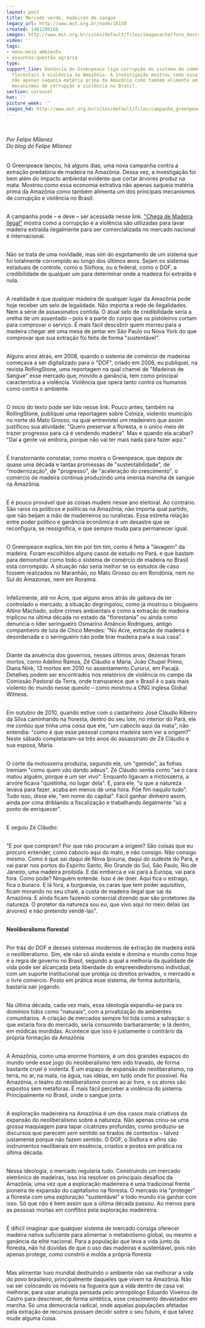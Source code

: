 ```yaml
---
layout: post
title: Mercado verde, madeiras de sangue
legacy_url: http://www.mst.org.br/node/16158
created: 1401200166
images: http://www.mst.org.br/sites/default/files/imagecache/foto_destaque/campanha_greenpeace.jpg
video: ''
tags:
- menu:meio ambiente
- assuntos:questão agrária
type: 
support_line: Denúncia do Greenpeace liga corrupção do sistema de comércio de produtos
  florestais à violência na Amazônia. A investigação mostrou como essa economia extrativa
  não apenas saqueia matéria prima da Amazônia como também alimenta um dos principais
  mecanismos de corrupção e violência no Brasil.
section: carousel
hat: ''
picture_week: ''
images_hd: http://www.mst.org.br/sites/default/files/campanha_greenpeace.jpg
---
```

<p><em><img style="margin: 10px;" src="http://www.mst.org.br/sites/default/files/campanha_greenpeace%21.jpg" alt=""><br></em></p><p><em>Por Felipe Milanez<br>Do blog do Felipe Milanez</em><br><br><br>O Greenpeace lançou, há alguns dias, uma nova campanha contra a extração predatória de madeira na Amazônia. Dessa vez, a investigação foi bem além do impacto ambiental evidente que cortar árvores produz na mata. Mostrou como essa economia extrativa não apenas saqueia matéria prima da Amazônia como também alimenta um dos principais mecanismos de corrupção e violência no Brasil.</p><p><br>A campanha pode – e deve – ser acessada nesse link. <a href="http://www.chegademadeirailegal.org.br/">"Chega de Madeira Ilegal"</a> mostra como a corrupção e a violência são utilizadas para lavar madeira extraída ilegalmente para ser comercializada no mercado nacional e internacional.</p><p><br>Não se trata de uma novidade, mas sim do esgotamento de um sistema que foi totalmente corrompido ao longo dos últimos anos. Sejam os sistemas estaduais de controle, como o Sisflora, ou o federal, como o DOF, a credibilidade de qualquer um para determinar onde a madeira foi extraída é nula.</p><p><br>A realidade é que qualquer madeira de qualquer lugar da Amazônia pode hoje receber um selo de legalidade. Não importa a rede de ilegalidades. Nem a série de assassinatos contida. O atual selo de credibilidade seria a orelha de um assentado – pois é a parte do corpo que os pistoleiros cortam para comprovar o serviço. É mais fácil descobrir quem morreu para a madeira chegar até uma mesa de jantar em São Paulo ou Nova York do que comprovar que sua extração foi feita de forma "sustentável".</p><p><br>Alguns anos atrás, em 2008, quando o sistema de comércio de madeiras começava a ser digitalizado para o "DOF", criado em 2006, eu publiquei, na revista RollingStone, uma reportagem na qual chamei de "Madeiras de Sangue" esse mercado que, movido a ganância, tem como principal característica a violência. Violência que opera tanto contra os humanos como contra o ambiente.</p><p><br>O início do texto pode ser lido nesse link. Pouco antes, também na RollingStone, publiquei uma reportagem sobre Colniza, violento município no norte do Mato Grosso, na qual entrevistei um madeireiro que assim justificou sua atividade: "Quero preservar a floresta, e o único meio de trazer progresso para cá é vendendo madeira". Mas e quando ela acabar? "Daí a gente vai embora, porque não vai ter mais nada para fazer aqui."</p><p><br>É transtornante constatar, como mostra o Greenpeace, que depois de quase uma década e tantas promessas de "sustentabilidade", de "modernização", de "progresso", de "aceleração do crescimento", o comércio de madeira continua produzindo uma imensa mancha de sangue na Amazônia.</p><p><br>E é pouco provável que as coisas mudem nesse ano eleitoral. Ao contrário. São raros os políticos e políticas na Amazônia, não importa qual partido, que não beijam a mão de madeireiros ou ruralistas. Essa estreita relação entre poder político e ganância econômica é um desastre que se reconfigura, se ressignifica, e que sempre muda para permanecer igual.</p><p><br>O Greenpeace explica, tim tim por tim tim, como é feita a "lavagem" da madeira. Foram escolhidos alguns casos de estudo no Pará, e que bastam para demonstrar como todo o sistema de comércio de madeira no Brasil está corrompido. A situação não seria melhor se os estudos de caso fossem realizados no Maranhão, no Mato Grosso ou em Rondônia, nem no Sul do Amazonas, nem em Roraima.</p><p><br>Infelizmente, até no Acre, que alguns anos atrás de gabava de ter controlado o mercado, a situação degringolou, como já mostrou o blogueiro Altino Machado, sobre crimes ambientais e como a extração de madeira triplicou na última década no estado da "florestania" ou ainda como denuncia o líder seringueiro Osmarino Amâncio Rodrigues, antigo companheiro de luta de Chico Mendes: "No Acre, extração de madeira é desordenada e o seringueiro não pode tirar madeira para a sua casa".</p><p><br>Diante da anuência dos governos, nesses últimos anos, dezenas foram mortos, como Adelino Ramos, Zé Cláudio e Maria, João Chupel Primo, Diana Nink, 13 mortos em 2010 no assentamento Cururuí, em Pacajá. Detalhes podem ser encontrados nos relatórios de violência no campo da Comissão Pastoral da Terra, onde transparece que o Brasil é o país mais violento do mundo nesse quesito – como mostrou a ONG inglesa Global Witness.</p><p><br>Em outubro de 2010, quando estive com o castanheiro José Cláudio Ribeiro da Silva caminhando na floresta, dentro do seu lote, no interior do Pará, ele me contou que tinha uma coisa que ele, "um caboclo aqui da mata", não entendia: "como é que esse pessoal compra madeira sem ver a origem?" Neste sábado completaram-se três anos do assassinato de Zé Cláudio e sua esposa, Maria.</p><p><br>O corte da motosserra produzia, segundo ele, um "gemido", as folhas tremiam "como quem vão dando adeus". Zé Cláudio sentia como "se o cara matou alguém, porque é um ser vivo". Enquanto ligavam a motosserra, a árvore ficava "quietinha, no lugar dela". E, para ele, "o que a natureza levava para fazer, acaba em menos de uma hora. Põe fim naquilo tudo". Tudo isso, disse ele, "em nome do capital". Fácil ganhar dinheiro assim, ainda por cima driblando a fiscalização e trabalhando ilegalmente "só a ponto de enriquecer".</p><p><strong><br></strong>E seguiu Zé Cláudio:</p><p><br>"E por que compram? Por que não procuram a origem? São coisas que eu procuro entender, como caboclo aqui do mato, e não consigo. Não consigo mesmo. Como é que sai daqui de Nova Ipixuna, daqui do sudeste do Pará, e vai parar nos portos do Espirito Santo, Rio Grande do Sul, São Paulo, Rio de Janeiro, uma madeira proibida. E daí embarca e vai para a Europa, vai para fora. Como pode? Ninguém entende. Isso é de doer. Aqui fica o estrago, fica o buraco. E lá fora, a burguesia, os caras que tem poder aquisitivo, ficam morando no seu chalé, a custa de madeira ilegal que sai da Amazônia. E ainda ficam fazendo comercial dizendo que são protetores da natureza. O protetor da natureza sou eu, que vivo aqui no meio delas (as árvores) e não pretendo vendê-las".</p><p><br><strong>Neoliberalismo florestal</strong></p><p><br>Por trás do DOF e desses sistemas modernos de extração de madeira está o neoliberalismo. Sim, ele não só ainda existe e domina o mundo como hoje é a regra de governo no Brasil, segundo a qual a melhoria da qualidade de vida pode ser alcançada pela liberdade do empreendedorismo individual, com um suporte institucional que proteja os direitos privados, o mercado e o livre comércio. Posto em prática esse sistema, de forma autoritária, bastaria sair jogando.</p><p><br>Na última década, cada vez mais, essa ideologia expandiu-se para os domínios tidos como "naturais", com a privatização de ambientes comunitários. A criação de mercados sempre foi tida como a salvação: o que estaria fora do mercado, seria consumido barbaramente; e lá dentro, em módicas mordidas. Acontece que isso é justamente o contrário da própria formação da Amazônia</p><p><br>A Amazônia, como uma enorme fronteira, é um dos grandes espaços do mundo onde esse jogo do neoliberalismo tem sido travado, de forma bastante cruel e violenta. É um espaço de expansão do neoliberalismo, na terra, no ar, na mata, na água, nas ideias, em tudo onde for possível. Na Amazônia, o teatro do neoliberalismo ocorre ao ar livre, e os atores são expostos sem metáforas. É mais fácil perceber a violência do sistema. Principalmente no Brasil, onde o sangue jorra.</p><p><br>A exploração madeireira na Amazônia é um dos casos mais criativos da expansão do neoliberalismo sobre a natureza. Não apenas criou-se uma grossa maquiagem para tapar cicatrizes profundas, como produziu-se discursos que parecem sem sentido se tirados de contextos – talvez justamente porque não fazem sentido. O DOF, o Sisflora e afins são instrumentos neoliberais em essência, criados e postos em prática na última década.</p><p><br>Nessa ideologia, o mercado regularia tudo. Construindo um mercado eletrônico de madeiras, isso iria resolver os principais desafios da Amazônia, uma vez que a exploração madeireira é uma tradicional frente pioneira de expansão do capitalismo na floresta. O mercado iria "proteger" a floresta com uma exploração "sustentável" e todo mundo iria ganhar com isso. Só que não é bem assim que a última década passou. Ao menos para as pessoas mortas em conflitos pela exploração madeireira.</p><p><br>É difícil imaginar que qualquer sistema de mercado consiga oferecer madeira nativa suficiente para alimentar o metabolismo global, ou mesmo a ganância da elite nacional. Para a população que leva a vida junto da floresta, não há dúvidas de que o uso das madeiras é sustentável, pois não apenas protege, como constrói e molda a própria floresta.</p><p><br>Mas alimentar luxo mundial destruindo o ambiente não vai melhorar a vida do povo brasileiro, principalmente daqueles que vivem na Amazônia. Não vai ser colocando os móveis na fogueira que a vida dentro de casa vai melhorar, para usar analogia pensada pelo antropólogo Eduardo Viveiros de Castro para descrever, de forma sintética, esse crescimento devastador em marcha. Só uma democracia radical, onde aquelas populações afetadas pela extração de recursos possam decidir sobre o seu futuro, é que talvez mude alguma coisa.</p><p>&nbsp;</p>
